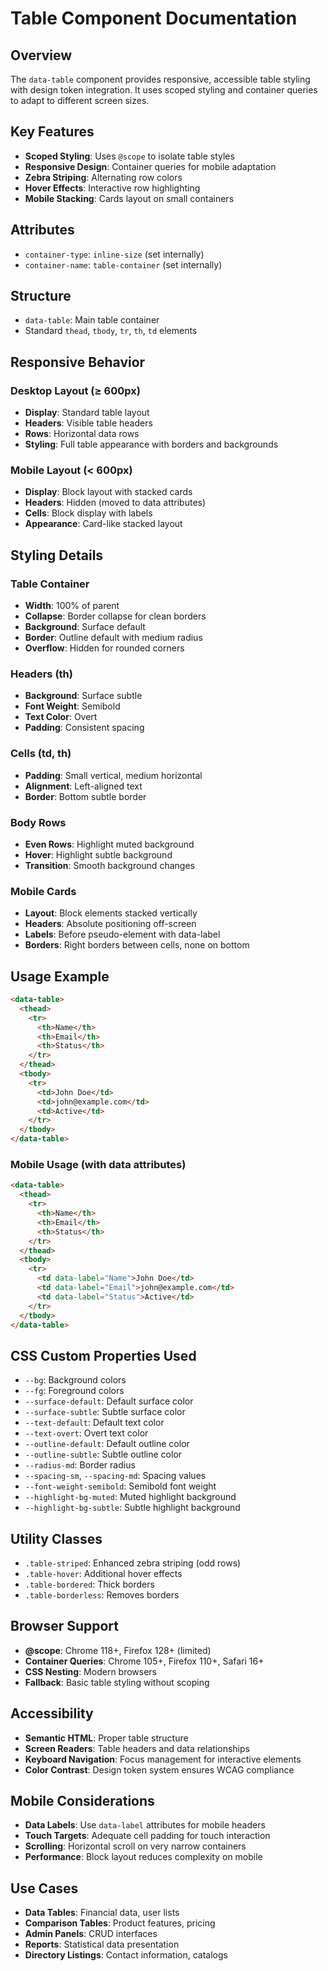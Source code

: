 # Table Component Documentation

## Overview
The `data-table` component provides responsive, accessible table styling with design token integration. It uses scoped styling and container queries to adapt to different screen sizes.

## Key Features
- **Scoped Styling**: Uses `@scope` to isolate table styles
- **Responsive Design**: Container queries for mobile adaptation
- **Zebra Striping**: Alternating row colors
- **Hover Effects**: Interactive row highlighting
- **Mobile Stacking**: Cards layout on small containers

## Attributes
- `container-type`: `inline-size` (set internally)
- `container-name`: `table-container` (set internally)

## Structure
- `data-table`: Main table container
- Standard `thead`, `tbody`, `tr`, `th`, `td` elements

## Responsive Behavior

### Desktop Layout (≥ 600px)
- **Display**: Standard table layout
- **Headers**: Visible table headers
- **Rows**: Horizontal data rows
- **Styling**: Full table appearance with borders and backgrounds

### Mobile Layout (< 600px)
- **Display**: Block layout with stacked cards
- **Headers**: Hidden (moved to data attributes)
- **Cells**: Block display with labels
- **Appearance**: Card-like stacked layout

## Styling Details

### Table Container
- **Width**: 100% of parent
- **Collapse**: Border collapse for clean borders
- **Background**: Surface default
- **Border**: Outline default with medium radius
- **Overflow**: Hidden for rounded corners

### Headers (th)
- **Background**: Surface subtle
- **Font Weight**: Semibold
- **Text Color**: Overt
- **Padding**: Consistent spacing

### Cells (td, th)
- **Padding**: Small vertical, medium horizontal
- **Alignment**: Left-aligned text
- **Border**: Bottom subtle border

### Body Rows
- **Even Rows**: Highlight muted background
- **Hover**: Highlight subtle background
- **Transition**: Smooth background changes

### Mobile Cards
- **Layout**: Block elements stacked vertically
- **Headers**: Absolute positioning off-screen
- **Labels**: Before pseudo-element with data-label
- **Borders**: Right borders between cells, none on bottom

## Usage Example
```html
<data-table>
  <thead>
    <tr>
      <th>Name</th>
      <th>Email</th>
      <th>Status</th>
    </tr>
  </thead>
  <tbody>
    <tr>
      <td>John Doe</td>
      <td>john@example.com</td>
      <td>Active</td>
    </tr>
  </tbody>
</data-table>
```

### Mobile Usage (with data attributes)
```html
<data-table>
  <thead>
    <tr>
      <th>Name</th>
      <th>Email</th>
      <th>Status</th>
    </tr>
  </thead>
  <tbody>
    <tr>
      <td data-label="Name">John Doe</td>
      <td data-label="Email">john@example.com</td>
      <td data-label="Status">Active</td>
    </tr>
  </tbody>
</data-table>
```

## CSS Custom Properties Used
- `--bg`: Background colors
- `--fg`: Foreground colors
- `--surface-default`: Default surface color
- `--surface-subtle`: Subtle surface color
- `--text-default`: Default text color
- `--text-overt`: Overt text color
- `--outline-default`: Default outline color
- `--outline-subtle`: Subtle outline color
- `--radius-md`: Border radius
- `--spacing-sm`, `--spacing-md`: Spacing values
- `--font-weight-semibold`: Semibold font weight
- `--highlight-bg-muted`: Muted highlight background
- `--highlight-bg-subtle`: Subtle highlight background

## Utility Classes
- `.table-striped`: Enhanced zebra striping (odd rows)
- `.table-hover`: Additional hover effects
- `.table-bordered`: Thick borders
- `.table-borderless`: Removes borders

## Browser Support
- **@scope**: Chrome 118+, Firefox 128+ (limited)
- **Container Queries**: Chrome 105+, Firefox 110+, Safari 16+
- **CSS Nesting**: Modern browsers
- **Fallback**: Basic table styling without scoping

## Accessibility
- **Semantic HTML**: Proper table structure
- **Screen Readers**: Table headers and data relationships
- **Keyboard Navigation**: Focus management for interactive elements
- **Color Contrast**: Design token system ensures WCAG compliance

## Mobile Considerations
- **Data Labels**: Use `data-label` attributes for mobile headers
- **Touch Targets**: Adequate cell padding for touch interaction
- **Scrolling**: Horizontal scroll on very narrow containers
- **Performance**: Block layout reduces complexity on mobile

## Use Cases
- **Data Tables**: Financial data, user lists
- **Comparison Tables**: Product features, pricing
- **Admin Panels**: CRUD interfaces
- **Reports**: Statistical data presentation
- **Directory Listings**: Contact information, catalogs